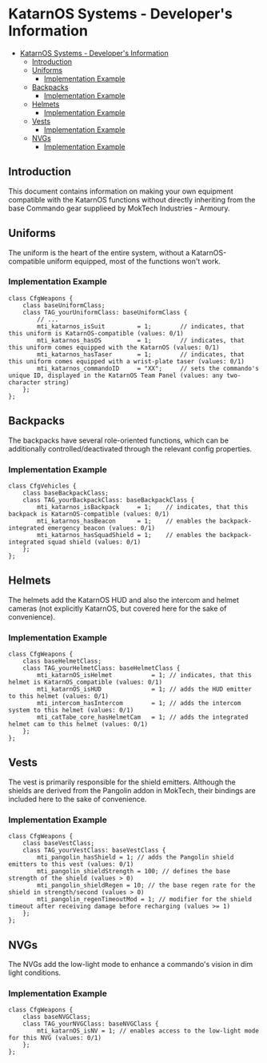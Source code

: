 # KatarnOS Systems - Developer's Information

- [KatarnOS Systems - Developer's Information](#katarnos-systems---developers-information)
  - [Introduction](#introduction)
  - [Uniforms](#uniforms)
    - [Implementation Example](#implementation-example)
  - [Backpacks](#backpacks)
    - [Implementation Example](#implementation-example-1)
  - [Helmets](#helmets)
    - [Implementation Example](#implementation-example-2)
  - [Vests](#vests)
    - [Implementation Example](#implementation-example-3)
  - [NVGs](#nvgs)
    - [Implementation Example](#implementation-example-4)

## Introduction

This document contains information on making your own equipment compatible with the KatarnOS functions without directly inheriting from the base Commando gear supplieed by MokTech Industries - Armoury.

## Uniforms

The uniform is the heart of the entire system, without a KatarnOS-compatible uniform equipped, most of the functions won't work.

### Implementation Example

```sqf
class CfgWeapons {
    class baseUniformClass;
    class TAG_yourUniformClass: baseUniformClass {
        // ...
        mti_katarnos_isSuit         = 1;        // indicates, that this uniform is KatarnOS-compatible (values: 0/1)
        mti_katarnos_hasOS          = 1;        // indicates, that this uniform comes equipped with the KatarnOS (values: 0/1)
        mti_katarnos_hasTaser       = 1;        // indicates, that this uniform comes equipped with a wrist-plate taser (values: 0/1)
        mti_katarnos_commandoID     = "XX";     // sets the commando's unique ID, displayed in the KatarnOS Team Panel (values: any two-character string)
    };
};
```

## Backpacks

The backpacks have several role-oriented functions, which can be additionally controlled/deactivated through the relevant config properties.

### Implementation Example

```sqf
class CfgVehicles {
    class baseBackpackClass;
    class TAG_yourBackpackClass: baseBackpackClass {
        mti_katarnos_isBackpack     = 1;    // indicates, that this backpack is KatarnOS-compatible (values: 0/1)
        mti_katarnos_hasBeacon      = 1;    // enables the backpack-integrated emergency beacon (values: 0/1)
        mti_katarnos_hasSquadShield = 1;    // enables the backpack-integrated squad shield (values: 0/1)
    };
};
```

## Helmets

The helmets add the KatarnOS HUD and also the intercom and helmet cameras (not explicitly KatarnOS, but covered here for the sake of convenience).

### Implementation Example

```sqf
class CfgWeapons {
    class baseHelmetClass;
    class TAG_yourHelmetClass: baseHelmetClass {
        mti_katarnOS_isHelmet           = 1; // indicates, that this helmet is KatarnOS_compatible (values: 0/1)
        mti_katarnOS_isHUD              = 1; // adds the HUD emitter to this helmet (values: 0/1)
        mti_intercom_hasIntercom        = 1; // adds the intercom system to this helmet (values: 0/1)
        mti_catTabe_core_hasHelmetCam   = 1; // adds the integrated helmet cam to this helmet (values: 0/1)
    };
};
```

## Vests

The vest is primarily responsible for the shield emitters. Although the shields are derived from the Pangolin addon in MokTech, their bindings are included here to the sake of convenience.

### Implementation Example

```sqf
class CfgWeapons {
    class baseVestClass;
    class TAG_yourVestClass: baseVestClass {
        mti_pangolin_hasShield = 1; // adds the Pangolin shield emitters to this vest (values: 0/1)
        mti_pangolin_shieldStrength = 100; // defines the base strength of the shield (values > 0)
        mti_pangolin_shieldRegen = 10; // the base regen rate for the shield in strength/second (values > 0)
        mti_pangolin_regenTimeoutMod = 1; // modifier for the shield timeout after receiving damage before recharging (values >= 1)
    };
};
```

## NVGs

The NVGs add the low-light mode to enhance a commando's vision in dim light conditions.

### Implementation Example

```sqf
class CfgWeapons {
    class baseNVGClass;
    class TAG_yourNVGClass: baseNVGClass {
        mti_katarnOS_isNV = 1; // enables access to the low-light mode for this NVG (values: 0/1)
    };
};
```

